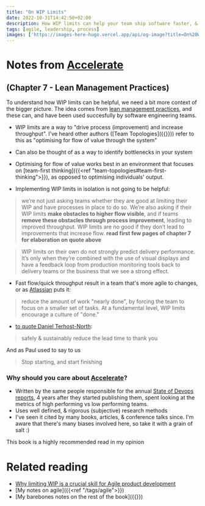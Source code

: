```yaml
---
title: "On WIP Limits"
date: 2022-10-31T14:42:50+02:00
description: How WIP limits can help your team ship software faster, & more effectively
tags: [agile, leadership, process]
images: ['https://images-here-hugo.vercel.app/api/og-image?title=On%20WIP%20Limits']
---
```


# Notes from [Accelerate](https://itrevolution.com/book/accelerate/)
## (Chapter 7 - Lean Management Practices)

To understand how WIP limits can be helpful, we need a bit more context of the bigger picture. The idea comes from [lean management practices](https://www.simplilearn.com/what-is-lean-management-article), and these can, and have been used succesfully by software engineering teams.
- WIP limits are a way to "drive process (improvement) and increase throughput". I've heard other authors ([Team Topologies]({{<ref tt-jl>}})) refer to this as "optimising for flow of value through the system"
- Can also be thought of as a way to identify bottlenecks in your system
- Optimising for flow of value works best in an environment that focuses on [team-first thinking]({{<ref "team-topologies#team-first-thinking">}}), as opposed to optimising individuals' output.

- Implementing WIP limits in isolation is not going to be helpful: 
> we’re not just asking teams whether they are good at limiting their WIP and have processes in place to do so. We’re also asking if their WIP limits **make obstacles to higher flow visible**, and if teams **remove these obstacles through process improvement**, leading to improved throughput. WIP limits are no good if they don’t lead to improvements that increase flow.
**read first few pages of chapter 7 for elaboration on quote above**

> WIP limits on their own do not strongly predict delivery performance. It’s only when they’re combined with the use of visual displays and have a feedback loop from production monitoring tools back to delivery teams or the business that we see a strong effect.

- Fast flow/quick throughput result in a team that's more agile to changes, or as [Atlassian](https://www.atlassian.com/agile/kanban/wip-limits) puts it:
> reduce the amount of work "nearly done", by forcing the team to focus on a smaller set of tasks. At a fundamental level, WIP limits encourage a culture of "done."

- [to quote Daniel Terhost-North](https://youtu.be/_mYlSMepTGw?t=620):
> safely & sustainably reduce the lead time to thank you

And as Paul used to say to us
> Stop starting, and start finishing

### Why should you care about [Accelerate](https://itrevolution.com/ßbook/accelerate/)?
- Written by the same people responsible for the annual [State of Devops reports](https://cloud.google.com/resources/state-of-devops), 4 years after they started publishing them, spent looking at the metrics of high performing vs low performing teams.
- Uses well defined, & rigorous (subjective) research methods
- I've seen it cited by many books, articles, & conference talks since. I'm aware that there's many biases involved here, so take it with a grain of salt :)

This book is a highly recommended read in my opinion

# Related reading
- [Why limiting WIP is a crucial skill for Agile product development](https://lucidspark.com/blog/limiting-WIP-for-agile-development)
- [My notes on agile]({{<ref "/tags/agile">}})
- [My barebones notes on the rest of the book]({{<ref accelerate>}})